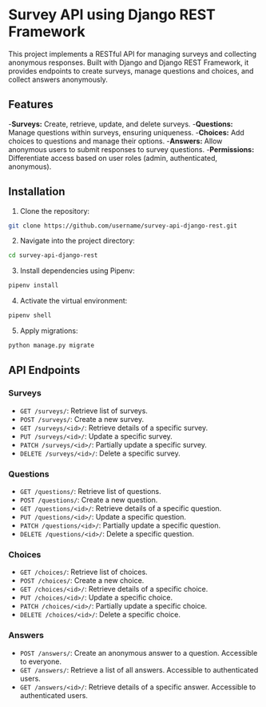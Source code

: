 # Survey API using Django REST Framework
This project implements a RESTful API for managing surveys and collecting anonymous responses. 
Built with Django and Django REST Framework, it provides endpoints to create surveys, manage questions and choices, and collect answers anonymously.

## Features

-**Surveys:** Create, retrieve, update, and delete surveys.
-**Questions:** Manage questions within surveys, ensuring uniqueness.
-**Choices:** Add choices to questions and manage their options.
-**Answers:** Allow anonymous users to submit responses to survey questions.
-**Permissions:** Differentiate access based on user roles (admin, authenticated, anonymous).

## Installation

1. Clone the repository:

```bash
git clone https://github.com/username/survey-api-django-rest.git
```

2. Navigate into the project directory:

```bash
cd survey-api-django-rest
```

3. Install dependencies using Pipenv:

```bash
pipenv install
```

4. Activate the virtual environment:

```bash
pipenv shell
```

5. Apply migrations:

```bash
python manage.py migrate
```

## API Endpoints

### Surveys

- `GET /surveys/`: Retrieve list of surveys.
- `POST /surveys/`: Create a new survey.
- `GET /surveys/<id>/`: Retrieve details of a specific survey.
- `PUT /surveys/<id>/`: Update a specific survey.
- `PATCH /surveys/<id>/`: Partially update a specific survey.
- `DELETE /surveys/<id>/`: Delete a specific survey.

### Questions

- `GET /questions/`: Retrieve list of questions.
- `POST /questions/`: Create a new question.
- `GET /questions/<id>/`: Retrieve details of a specific question.
- `PUT /questions/<id>/`: Update a specific question.
- `PATCH /questions/<id>/`: Partially update a specific question.
- `DELETE /questions/<id>/`: Delete a specific question.

### Choices

- `GET /choices/`: Retrieve list of choices.
- `POST /choices/`: Create a new choice.
- `GET /choices/<id>/`: Retrieve details of a specific choice.
- `PUT /choices/<id>/`: Update a specific choice.
- `PATCH /choices/<id>/`: Partially update a specific choice.
- `DELETE /choices/<id>/`: Delete a specific choice.

### Answers

- `POST /answers/`: Create an anonymous answer to a question. Accessible to everyone.
- `GET /answers/`: Retrieve a list of all answers. Accessible to authenticated users.
- `GET /answers/<id>/`: Retrieve details of a specific answer. Accessible to authenticated users.

